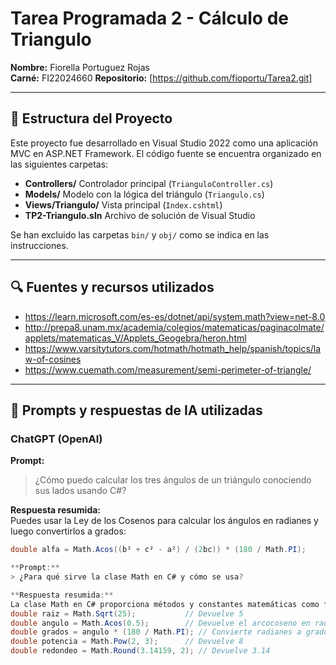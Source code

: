 # Tarea Programada 2 - Cálculo de Triangulo

**Nombre:** Fiorella Portuguez Rojas  
**Carné:** FI22024660
**Repositorio:** [https://github.com/fioportu/Tarea2.git]

----------------------------------------------------------------------------

## 📁 Estructura del Proyecto

Este proyecto fue desarrollado en Visual Studio 2022 como una aplicación MVC en ASP.NET Framework. El código fuente se encuentra organizado en las siguientes carpetas:

- **Controllers/** Controlador principal (`TrianguloController.cs`)
- **Models/** Modelo con la lógica del triángulo (`Triangulo.cs`)
- **Views/Triangulo/** Vista principal (`Index.cshtml`)
- **TP2-Triangulo.sln** Archivo de solución de Visual Studio

Se han excluido las carpetas `bin/` y `obj/` como se indica en las instrucciones.

---

## 🔍 Fuentes y recursos utilizados

- https://learn.microsoft.com/es-es/dotnet/api/system.math?view=net-8.0
- http://prepa8.unam.mx/academia/colegios/matematicas/paginacolmate/applets/matematicas_V/Applets_Geogebra/heron.html
- https://www.varsitytutors.com/hotmath/hotmath_help/spanish/topics/law-of-cosines
- https://www.cuemath.com/measurement/semi-perimeter-of-triangle/

---

## 🤖 Prompts y respuestas de IA utilizadas

### ChatGPT (OpenAI)

**Prompt:**  
> ¿Cómo puedo calcular los tres ángulos de un triángulo conociendo sus lados usando C#?

**Respuesta resumida:**  
Puedes usar la Ley de los Cosenos para calcular los ángulos en radianes y luego convertirlos a grados:
```csharp
double alfa = Math.Acos((b² + c² - a²) / (2bc)) * (180 / Math.PI);

**Prompt:**  
> ¿Para qué sirve la clase Math en C# y cómo se usa?

**Respuesta resumida:**  
La clase Math en C# proporciona métodos y constantes matemáticas como funciones trigonométricas, logaritmos, raíces cuadradas, redondeo, potencias, etc. Es útil para realizar cálculos precisos en aplicaciones matemáticas, científicas o gráficas. Algunos ejemplos comunes son:
double raiz = Math.Sqrt(25);           // Devuelve 5
double angulo = Math.Acos(0.5);        // Devuelve el arcocoseno en radianes
double grados = angulo * (180 / Math.PI); // Convierte radianes a grados
double potencia = Math.Pow(2, 3);      // Devuelve 8
double redondeo = Math.Round(3.14159, 2); // Devuelve 3.14


